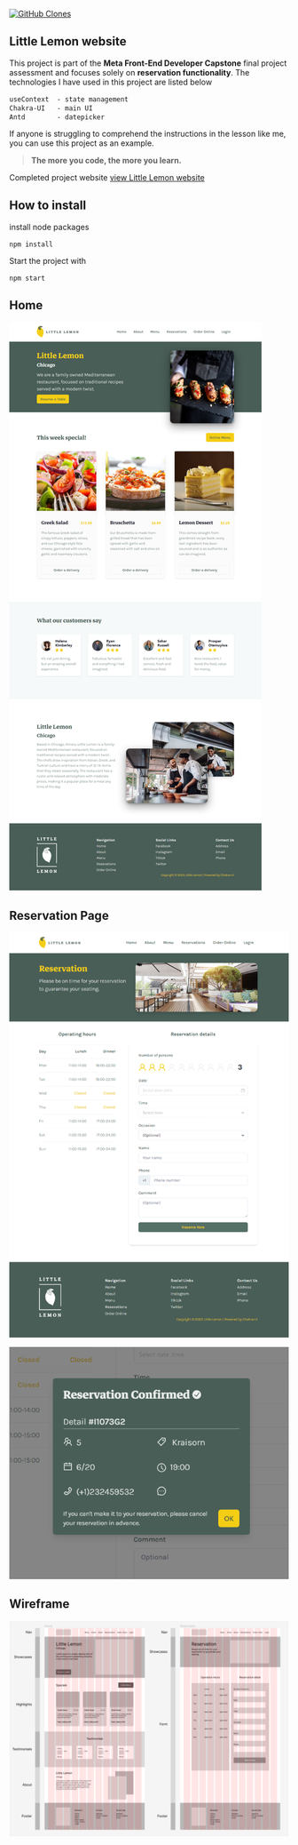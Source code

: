 [![GitHub Clones](https://img.shields.io/badge/dynamic/json?color=success&label=Clone&query=count&url=https://gist.githubusercontent.com/tOxicV4p0r/a428122d63e455b920242eeac1491a18/raw/clone.json&logo=github)](https://github.com/MShawon/github-clone-count-badge)

## **Little Lemon website**
This project is part of the **Meta Front-End Developer Capstone** final project assessment and focuses solely on **reservation functionality**. The technologies I have used in this project are listed below

    useContext 	- state management
    Chakra-UI 	- main UI
    Antd		- datepicker

If anyone is struggling to comprehend the instructions in the lesson like me, you can use this project as an example.

> **The more you code, the more you learn.**

Completed project website
[view Little Lemon website](https://little-lemon-image-nhvl2sce2q-uc.a.run.app/)

## **How to install**
install node packages

    npm install

Start the project with

    npm start

## **Home**
![enter image description here](https://github.com/tOxicV4p0r/little-lemon/blob/main/home_.png?raw=true)

## **Reservation Page**
![enter image description here](https://github.com/tOxicV4p0r/little-lemon/blob/main/reservation.png?raw=true)

![enter image description here](https://github.com/tOxicV4p0r/little-lemon/blob/main/confirmed.png?raw=true)

## **Wireframe**
![enter image description here](https://github.com/tOxicV4p0r/little-lemon/blob/main/wireframe.png?raw=true)